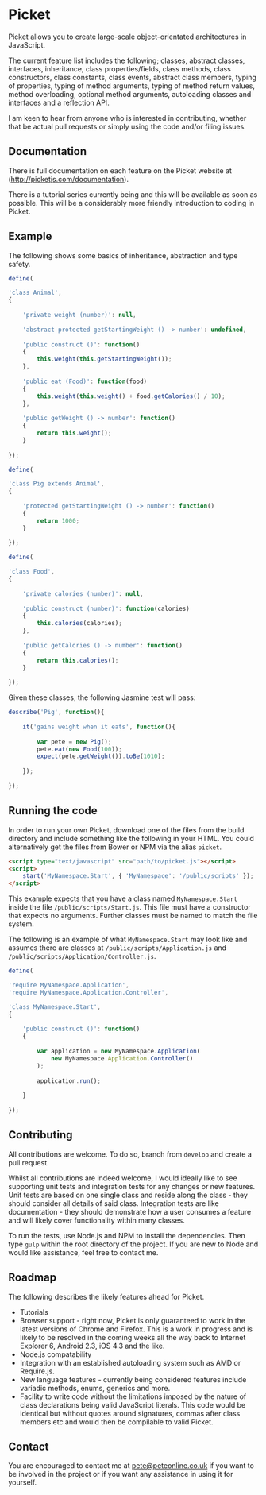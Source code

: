 # Picket

Picket allows you to create large-scale object-orientated architectures in JavaScript.

The current feature list includes the following; classes, abstract classes, interfaces, inheritance, class properties/fields, class methods, class constructors, class constants, class events, abstract class members, typing of properties, typing of method arguments, typing of method return values, method overloading, optional method arguments, autoloading classes and interfaces and a reflection API.

I am keen to hear from anyone who is interested in contributing, whether that be actual pull requests or simply using the code and/or filing issues.

## Documentation

There is full documentation on each feature on the Picket website at (http://picketjs.com/documentation).

There is a tutorial series currently being and this will be available as soon as possible. This will be a considerably more friendly introduction to coding in Picket.

## Example

The following shows some basics of inheritance, abstraction and type safety.

```javascript
define(

'class Animal',
{
    
    'private weight (number)': null,
    
    'abstract protected getStartingWeight () -> number': undefined,
    
    'public construct ()': function()
    {
        this.weight(this.getStartingWeight());
    },
    
    'public eat (Food)': function(food)
    {
        this.weight(this.weight() + food.getCalories() / 10);
    },
    
    'public getWeight () -> number': function()
    {
        return this.weight();
    }
    
});
```

```javascript
define(

'class Pig extends Animal',
{
    
    'protected getStartingWeight () -> number': function()
    {
        return 1000;
    }
    
});
```

```javascript
define(

'class Food',
{
    
    'private calories (number)': null,
    
    'public construct (number)': function(calories)
    {
        this.calories(calories);
    },
    
    'public getCalories () -> number': function()
    {
        return this.calories();
    }
    
});
```

Given these classes, the following Jasmine test will pass:

```javascript
describe('Pig', function(){
    
    it('gains weight when it eats', function(){
        
        var pete = new Pig();
        pete.eat(new Food(100));
        expect(pete.getWeight()).toBe(1010);
        
    });
    
});
```

## Running the code

In order to run your own Picket, download one of the files from the build directory and include something like the following in your HTML. You could alternatively get the files from Bower or NPM via the alias `picket`.

```html
<script type="text/javascript" src="path/to/picket.js"></script>
<script>
    start('MyNamespace.Start', { 'MyNamespace': '/public/scripts' });
</script>
```

This example expects that you have a class named `MyNamespace.Start` inside the file `/public/scripts/Start.js`. This file must have a constructor that expects no arguments. Further classes must be named to match the file system.

The following is an example of what `MyNamespace.Start` may look like and assumes there are classes at `/public/scripts/Application.js` and `/public/scripts/Application/Controller.js`.

```javascript
define(

'require MyNamespace.Application',
'require MyNamespace.Application.Controller',

'class MyNamespace.Start',
{
    
    'public construct ()': function()
    {
        
        var application = new MyNamespace.Application(
            new MyNamespace.Application.Controller()
        );
        
        application.run();
        
    }
    
});
```

## Contributing

All contributions are welcome. To do so, branch from `develop` and create a pull request.

Whilst all contributions are indeed welcome, I would ideally like to see supporting unit tests and integration tests for any changes or new features. Unit tests are based on one single class and reside along the class - they should consider all details of said class. Integration tests are like documentation - they should demonstrate how a user consumes a feature and will likely cover functionality within many classes.

To run the tests, use Node.js and NPM to install the dependencies. Then type `gulp` within the root directory of the project. If you are new to Node and would like assistance, feel free to contact me.

## Roadmap

The following describes the likely features ahead for Picket.

* Tutorials
* Browser support - right now, Picket is only guaranteed to work in the latest versions of Chrome and Firefox. This is a work in progress and is likely to be resolved in the coming weeks all the way back to Internet Explorer 6, Android 2.3, iOS 4.3 and the like.
* Node.js compatability
* Integration with an established autoloading system such as AMD or Require.js.
* New language features - currently being considered features include variadic methods, enums, generics and more.
* Facility to write code without the limitations imposed by the nature of class declarations being valid JavaScript literals. This code would be identical but without quotes around signatures, commas after class members etc and would then be compilable to valid Picket.

## Contact

You are encouraged to contact me at pete@peteonline.co.uk if you want to be involved in the project or if you want any assistance in using it for yourself.

